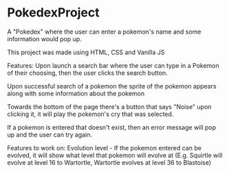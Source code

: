 # PokedexProject
A "Pokedex" where the user can enter a pokemon's name and some information would pop up.

This project was made using HTML, CSS and Vanilla JS

Features:
Upon launch a search bar where the user can type in a Pokemon of their choosing, then the user clicks the search button.

Upon successful search of a pokemon the sprite of the pokemon appears along with some information about the pokemon

Towards the bottom of the page there's a button that says "Noise" upon clicking it, it will play the pokemon's cry that was selected.

If a pokemon is entered that doesn't exist, then an error message will pop up and the user can try again.

Features to work on:
Evolution level - If the pokemon entered can be evolved, it will show what level that pokemon will evolve at (E.g. Squirtle will evolve at level 16 to Wartortle, Wartortle evolves at level 36 to Blastoise)
